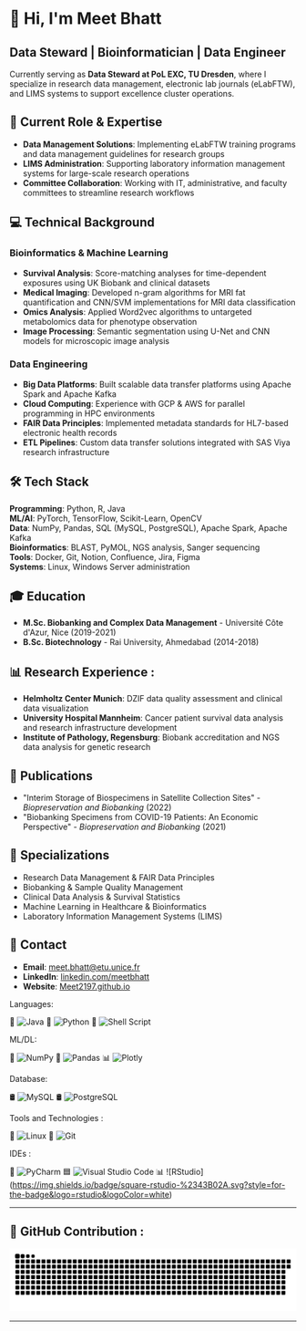 # 👋 Hi, I'm Meet Bhatt

## Data Steward | Bioinformatician | Data Engineer

Currently serving as **Data Steward at PoL EXC, TU Dresden**, where I specialize in research data management, electronic lab journals (eLabFTW), and LIMS systems to support excellence cluster operations.

## 🔬 Current Role & Expertise
- **Data Management Solutions**: Implementing eLabFTW training programs and data management guidelines for research groups
- **LIMS Administration**: Supporting laboratory information management systems for large-scale research operations
- **Committee Collaboration**: Working with IT, administrative, and faculty committees to streamline research workflows

## 💻 Technical Background

### Bioinformatics & Machine Learning
- **Survival Analysis**: Score-matching analyses for time-dependent exposures using UK Biobank and clinical datasets
- **Medical Imaging**: Developed n-gram algorithms for MRI fat quantification and CNN/SVM implementations for MRI data classification
- **Omics Analysis**: Applied Word2vec algorithms to untargeted metabolomics data for phenotype observation
- **Image Processing**: Semantic segmentation using U-Net and CNN models for microscopic image analysis

### Data Engineering
- **Big Data Platforms**: Built scalable data transfer platforms using Apache Spark and Apache Kafka
- **Cloud Computing**: Experience with GCP & AWS for parallel programming in HPC environments
- **FAIR Data Principles**: Implemented metadata standards for HL7-based electronic health records
- **ETL Pipelines**: Custom data transfer solutions integrated with SAS Viya research infrastructure

## 🛠️ Tech Stack
**Programming**: Python, R, Java  
**ML/AI**: PyTorch, TensorFlow, Scikit-Learn, OpenCV  
**Data**: NumPy, Pandas, SQL (MySQL, PostgreSQL), Apache Spark, Apache Kafka  
**Bioinformatics**: BLAST, PyMOL, NGS analysis, Sanger sequencing  
**Tools**: Docker, Git, Notion, Confluence, Jira, Figma  
**Systems**: Linux, Windows Server administration

## 🎓 Education
- **M.Sc. Biobanking and Complex Data Management** - Université Côte d'Azur, Nice (2019-2021)
- **B.Sc. Biotechnology** - Rai University, Ahmedabad (2014-2018)

## 📊 Research Experience : 
- **Helmholtz Center Munich**: DZIF data quality assessment and clinical data visualization
- **University Hospital Mannheim**: Cancer patient survival data analysis and research infrastructure development
- **Institute of Pathology, Regensburg**: Biobank accreditation and NGS data analysis for genetic research

## 📝 Publications
- "Interim Storage of Biospecimens in Satellite Collection Sites" - *Biopreservation and Biobanking* (2022)
- "Biobanking Specimens from COVID-19 Patients: An Economic Perspective" - *Biopreservation and Biobanking* (2021)

## 🎯 Specializations
- Research Data Management & FAIR Data Principles
- Biobanking & Sample Quality Management
- Clinical Data Analysis & Survival Statistics
- Machine Learning in Healthcare & Bioinformatics
- Laboratory Information Management Systems (LIMS)

## 📧 Contact
- **Email**: meet.bhatt@etu.unice.fr
- **LinkedIn**: [linkedin.com/meetbhatt](https://www.linkedin.com/meetbhatt)
- **Website**: [Meet2197.github.io](https://Meet2197.github.io)

Languages:

🚀 ![Java](https://img.shields.io/badge/square-java-%23F7931E.svg?style=for-the-badge&logo=java&logoColor=white) 🐍 ![Python](https://img.shields.io/badge/square-python-%233776AB.svg?style=for-the-badge&logo=python&logoColor=white) 🐚 ![Shell Script](https://img.shields.io/badge/square-shell%20script-%232C3A42.svg?style=for-the-badge&logo=gnu-bash&logoColor=white) 


ML/DL:

🔢 ![NumPy](https://img.shields.io/badge/square-numpy-%23013243.svg?style=for-the-badge&logo=numpy&logoColor=white) 🐼 ![Pandas](https://img.shields.io/badge/square-pandas-%23150458.svg?style=for-the-badge&logo=pandas&logoColor=white) 📊 ![Plotly](https://img.shields.io/badge/square-plotly-%233F4F75.svg?style=for-the-badge&logo=plotly&logoColor=white)


Database:

🛢️ ![MySQL](https://img.shields.io/badge/square-mysql-%234479A1.svg?style=for-the-badge&logo=mysql&logoColor=white) 🛢️ ![PostgreSQL](https://img.shields.io/badge/square-postgresql-%23336791.svg?style=for-the-badge&logo=postgresql&logoColor=white)

Tools and Technologies :

🐧 ![Linux](https://img.shields.io/badge/square-linux-%23FCC624.svg?style=for-the-badge&logo=linux&logoColor=black) 🔗 ![Git](https://img.shields.io/badge/square-git-%23F05032.svg?style=for-the-badge&logo=git&logoColor=white)


IDEs :

🐍 ![PyCharm](https://img.shields.io/badge/square-pycharm-%23000000.svg?style=for-the-badge&logo=pycharm&logoColor=white) 🟦 ![Visual Studio Code](https://img.shields.io/badge/square-visual%20studio%20code-%23007ACC.svg?style=for-the-badge&logo=visual-studio-code&logoColor=white) 📊 ![RStudio] (https://img.shields.io/badge/square-rstudio-%2343B02A.svg?style=for-the-badge&logo=rstudio&logoColor=white)

---
## 🐍 GitHub Contribution : 

<img src="https://raw.githubusercontent.com/Meet2197/Meet2197/output/github-contribution-grid-snake.svg" width="600" />

---

